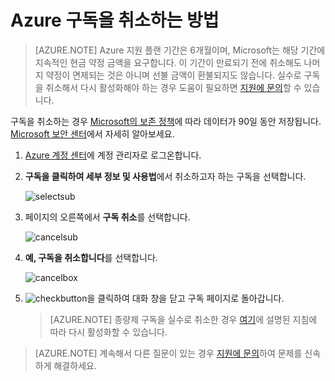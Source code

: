 <properties
	pageTitle="Azure 구독을 취소하는 방법 | Microsoft Azure"
	description="무료 평가판 구독과 같은 Azure 구독을 취소하는 방법을 설명합니다."
	services=""
	documentationCenter=""
	authors="genlin"
	manager="mbaldwin"
	editor=""
	tags="billing"
	/>

<tags
	ms.service="billing"
	ms.workload="na"
	ms.tgt_pltfrm="na"
	ms.devlang="na"
	ms.topic="article"
	ms.date="08/24/2016"
	ms.author="genli"/>

# Azure 구독을 취소하는 방법

>[AZURE.NOTE] Azure 지원 플랜 기간은 6개월이며, Microsoft는 해당 기간에 지속적인 현금 약정 금액을 요구합니다. 이 기간이 만료되기 전에 취소해도 나머지 약정이 면제되는 것은 아니며 선불 금액이 환불되지도 않습니다. 실수로 구독을 취소해서 다시 활성화해야 하는 경우 도움이 필요하면 [지원에 문의](https://portal.azure.com/?#blade/Microsoft_Azure_Support/HelpAndSupportBlade)할 수 있습니다.

구독을 취소하는 경우 [Microsoft의 보존 정책](http://www.microsoftvolumelicensing.com/DocumentSearch.aspx?Mode=3&DocumentTypeId=31)에 따라 데이터가 90일 동안 저장됩니다. [Microsoft 보안 센터](https://www.microsoft.com/ko-KR/TrustCenter/Privacy/You-are-in-control-of-your-data)에서 자세히 알아보세요.

1. [Azure 계정 센터](https://account.windowsazure.com/subscriptions)에 계정 관리자로 로그온합니다.

2. **구독을 클릭하여 세부 정보 및 사용법**에서 취소하고자 하는 구독을 선택합니다.

	![selectsub](./media/billing-how-to-cancel-azure-subscription/Selectsub.png)

3. 페이지의 오른쪽에서 **구독 취소**를 선택합니다.
	
	![cancelsub](./media/billing-how-to-cancel-azure-subscription/cancelsub.png)

4. **예, 구독을 취소합니다**를 선택합니다.
	
	![cancelbox](./media/billing-how-to-cancel-azure-subscription/cancelbox.png)

5. ![checkbutton](./media/billing-how-to-cancel-azure-subscription/checkbutton.png)을 클릭하여 대화 창을 닫고 구독 페이지로 돌아갑니다.

	> [AZURE.NOTE] 종량제 구독을 실수로 취소한 경우 [여기](https://azure.microsoft.com/documentation/articles/billing-subscription-become-disable/)에 설명된 지침에 따라 다시 활성화할 수 있습니다.

> [AZURE.NOTE] 계속해서 다른 질문이 있는 경우 [지원에 문의](https://portal.azure.com/?#blade/Microsoft_Azure_Support/HelpAndSupportBlade)하여 문제를 신속하게 해결하세요.

<!---HONumber=AcomDC_0914_2016-->